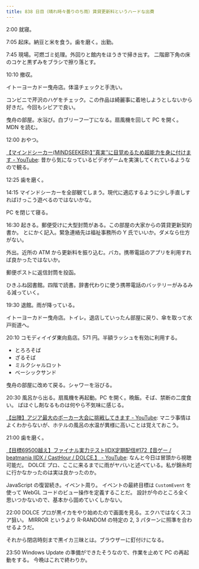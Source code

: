 ```yaml
---
title: 838 日目（晴れ時々曇りのち雨）賃貸更新料というハードな出費
---
```


2:00 就寝。

7:05 起床。納豆と米を食う。歯を磨く。出勤。

7:45 現場。可燃ゴミ処理。外回りと館内をほうきで掃き出す。
二階廊下角の床のコケと黒ずみをブラシで擦り落とす。

10:10 撤収。

イトーヨーカドー曳舟店。体温チェックと手洗い。

コンビニで芹沢のハゲをチェック。この作品は綺麗事に着地しようとしないから好きだ。今回もシビアで良い。

曳舟の部屋。水浴び。白ブリーフ一丁になる。扇風機を回して PC を開く。MDN を読む。

12:00 おやつ。

[【マインドシーカー(MINDSEEKER)】’’真実’’に目覚めるため超能力を身に付けます - YouTube](https://www.youtube.com/watch?v=l3bLOTXIpJA):
昔から気になっているビデオゲームを実演してくれているようなので観る。

12:25 歯を磨く。

14:15 マインドシーカーを全部観てしまう。現代に適応するように少し手直しすればけっこう遊べるのではないかな。

PC を閉じて寝る。

16:30 起きる。郵便受けに大型封筒がある。この部屋の大家からの賃貸更新契約書か。
とにかく記入。緊急連絡先は福祉事務所の Y 氏でいいか。ダメなら仕方がない。

外出。近所の ATM から更新料を振り込む。バカ。携帯電話のアプリを利用すれば良かったではないか。

郵便ポストに返信封筒を投函。

ひきふね図書館。四階で読書。辞書代わりに使う携帯電話のバッテリーがみるみる減っていく。

19:30 退館。雨が降っている。

イトーヨーカドー曳舟店。トイレ。退店していったん部屋に戻り、傘を取って水戸街道へ。

20:10 コモディイイダ東向島店。571 円。半額ラッシュを有効に利用する。

* とろろそば
* ざるそば
* ミルクシャルロット
* ベーシックサンド

曳舟の部屋に改めて戻る。シャワーを浴びる。

20:30 風呂から出る。扇風機を再起動。PC を開く。晩飯。そば、禁断の二度食い。
ばほぐし剤なるものは何やら不気味に感じる。

[【出陣】アジア最大のポーカー大会に挑戦してきます - YouTube](https://www.youtube.com/watch?v=xA1CWtBpPZs):
マニラ事情はよくわからないが、ホテルの風呂の水温が異様に高いことは覚えておこう。

21:00 歯を磨く。

[【目標69500越え】ファイナル実力テストIIDX定期配信&#x23;172【音ゲー / beatmania IIDX / CastHour / DOLCE.】 - YouTube](https://www.youtube.com/watch?v=XbZhG7IqxL4):
なんと今日は冒頭から視聴可能だ。
DOLCE プロ、ここに来るまでに雨がヤバいと述べている。私が錦糸町に行かなかったのは実は良かったのか。

JavaScript の復習続き。イベント周り。
イベントの最終目標は `CustomEvent` を使って WebGL コードのビュー操作を定義することだ。
設計が今のところ全く思いつかないので、基本から固めていくしかない。

22:00 DOLCE プロが黒イカをやり始めたので画面を見る。エクハではなくスコア狙い。
MIRROR というより R-RANDOM の特定の 2, 3 パターンに照準を合わせるようだ。

それから閉店時刻まで黒イカ三昧とは。ブラウザーに釘付けになる。

23:50 Windows Update の準備ができたそうなので、作業を止めて PC の再起動をする。
今晩はこれで終わりか。
